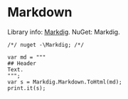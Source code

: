 # Markdown

Library info: [Markdig](https://github.com/xoofx/markdig). NuGet: Markdig.

```
/*/ nuget -\Markdig; /*/

var md = """
## Header
Text.
""";
var s = Markdig.Markdown.ToHtml(md);
print.it(s);
```